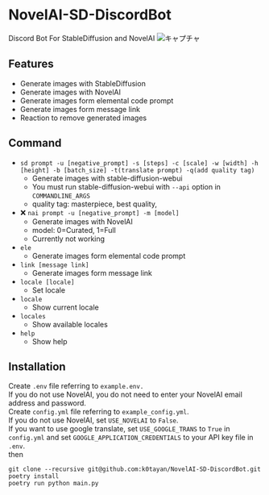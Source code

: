 # NovelAI-SD-DiscordBot

Discord Bot For StableDiffusion and NovelAI
![キャプチャ](https://user-images.githubusercontent.com/16555696/209456814-a87625a7-0091-4e4d-8b3e-3003d86426ac.PNG)

## Features

- Generate images with StableDiffusion
- Generate images with NovelAI
- Generate images form elemental code prompt
- Generate images form message link
- Reaction to remove generated images

## Command

- `sd prompt -u [negative_prompt] -s [steps] -c [scale] -w [width] -h [height] -b [batch_size] -t(translate prompt) -q(add quality tag)`
  - Generate images with stable-diffusion-webui
  - You must run stable-diffusion-webui with `--api` option in `COMMANDLINE_ARGS`
  - quality tag: masterpiece, best quality,
- ❌ `nai prompt -u [negative_prompt] -m [model]`
  - Generate images with NovelAI
  - model: 0=Curated, 1=Full
  - Currently not working
- `ele`
  - Generate images form elemental code prompt
- `link [message link]`
  - Generate images form message link
- `locale [locale]`
  - Set locale
- `locale`
  - Show current locale
- `locales`
  - Show available locales
- `help`
  - Show help

## Installation

Create `.env` file referring to `example.env.`  
If you do not use NovelAI, you do not need to enter your NovelAI email address and password.  
Create `config.yml` file referring to `example_config.yml`.  
If you do not use NovelAI, set `USE_NOVELAI` to `False`.  
If you want to use google translate, set `USE_GOOGLE_TRANS` to `True` in `config.yml` and set `GOOGLE_APPLICATION_CREDENTIALS` to your API key file in `.env`.  
then

```
git clone --recursive git@github.com:k0tayan/NovelAI-SD-DiscordBot.git
poetry install
poetry run python main.py
```
